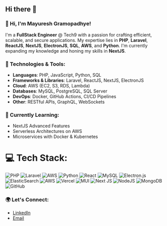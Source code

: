 ## Hi there 👋

### 👋 Hi, I'm Mayuresh Gramopadhye!

I'm a **FullStack Engineer** @ Tech9 with a passion for crafting efficient, scalable, and secure applications. My expertise lies in **PHP**, **Laravel**, **ReactJS**, **NextJS**, **ElectronJS**, **SQL**, **AWS**, and **Python**. I'm currently expanding my knowledge and honing my skills in **NextJS**.

### 🔧 Technologies & Tools:
- **Languages**: PHP, JavaScript, Python, SQL
- **Frameworks & Libraries**: Laravel, ReactJS, NextJS, ElectronJS
- **Cloud**: AWS (EC2, S3, RDS, Lambda)
- **Databases**: MySQL, PostgreSQL, SQL Server
- **DevOps**: Docker, GitHub Actions, CI/CD Pipelines
- **Other**: RESTful APIs, GraphQL, WebSockets

### 🌱 Currently Learning:
- NextJS Advanced Features
- Serverless Architectures on AWS
- Microservices with Docker & Kubernetes


# 💻 Tech Stack:
![PHP](https://img.shields.io/badge/php-%23777BB4.svg?style=for-the-badge&logo=php&logoColor=white) ![Laravel](https://img.shields.io/badge/laravel-%23FF2D20.svg?style=for-the-badge&logo=laravel&logoColor=white) ![AWS](https://img.shields.io/badge/AWS-%23FF9900.svg?style=for-the-badge&logo=amazon-aws&logoColor=white) ![Python](https://img.shields.io/badge/python-3670A0?style=for-the-badge&logo=python&logoColor=ffdd54) ![React](https://img.shields.io/badge/react-%2320232a.svg?style=for-the-badge&logo=react&logoColor=%2361DAFB) ![MySQL](https://img.shields.io/badge/mysql-4479A1.svg?style=for-the-badge&logo=mysql&logoColor=white) ![Electron.js](https://img.shields.io/badge/Electron-191970?style=for-the-badge&logo=Electron&logoColor=white) ![ElasticSearch](https://img.shields.io/badge/-ElasticSearch-005571?style=for-the-badge&logo=elasticsearch) ![AWS](https://img.shields.io/badge/AWS-%23FF9900.svg?style=for-the-badge&logo=amazon-aws&logoColor=white) ![Vercel](https://img.shields.io/badge/vercel-%23000000.svg?style=for-the-badge&logo=vercel&logoColor=white) ![MUI](https://img.shields.io/badge/MUI-%230081CB.svg?style=for-the-badge&logo=mui&logoColor=white) ![Next JS](https://img.shields.io/badge/Next-black?style=for-the-badge&logo=next.js&logoColor=white) ![NodeJS](https://img.shields.io/badge/node.js-6DA55F?style=for-the-badge&logo=node.js&logoColor=white) ![MongoDB](https://img.shields.io/badge/MongoDB-%234ea94b.svg?style=for-the-badge&logo=mongodb&logoColor=white) ![GitHub](https://img.shields.io/badge/github-%23121011.svg?style=for-the-badge&logo=github&logoColor=white)


### 🌍 Let's Connect:
- [LinkedIn](https://www.linkedin.com/in/mayureshgramopadhye/)
- [Email](mailto:mayuresh3@gmail.com)
